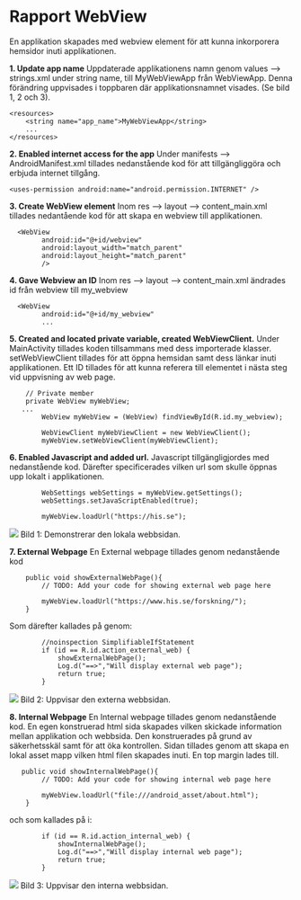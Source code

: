 
# Rapport WebView
En applikation skapades med webview element för att kunna inkorporera hemsidor inuti applikationen.

**1.  Update app name**
Uppdaterade applikationens namn genom values --> strings.xml under string name, till MyWebViewApp
från WebViewApp. Denna förändring uppvisades i toppbaren där applikationsnamnet visades.
(Se bild 1, 2 och 3).
```
<resources>
    <string name="app_name">MyWebViewApp</string>
    ...
</resources>
```

**2. Enabled internet access for the app**
Under manifests --> AndroidManifest.xml tillades nedanstående kod för att tillgängliggöra
och erbjuda internet tillgång.
```
<uses-permission android:name="android.permission.INTERNET" />
```

**3. Create WebView element**
Inom res --> layout --> content_main.xml tillades nedantående kod för att skapa en webview till
applikationen.

```
  <WebView
        android:id="@+id/webview"
        android:layout_width="match_parent"
        android:layout_height="match_parent"
        />
```

**4. Gave Webview an ID**
Inom res --> layout --> content_main.xml ändrades id från webview till my_webview
```
  <WebView
        android:id="@+id/my_webview"
        ...
```

**5. Created and located private variable, created WebViewClient.**
Under MainActivity tillades koden tillsammans med dess importerade klasser.
setWebViewClient tillades för att öppna hemsidan samt dess länkar inuti applikationen.
Ett ID tillades för att kunna referera till elementet i nästa steg vid uppvisning av web page.

```
    // Private member
    private WebView myWebView;
   ...
        WebView myWebView = (WebView) findViewById(R.id.my_webview);

        WebViewClient myWebViewClient = new WebViewClient();
        myWebView.setWebViewClient(myWebViewClient);
```

**6. Enabled Javascript and added url.**
Javascript tillgängligjordes med nedanstående kod.
Därefter specificerades vilken url som skulle öppnas upp lokalt i applikationen.

```
        WebSettings webSettings = myWebView.getSettings();
        webSettings.setJavaScriptEnabled(true);

        myWebView.loadUrl("https://his.se");
```

![](local.png)
Bild 1: Demonstrerar den lokala webbsidan.


**7. External Webpage**
En External webpage tillades genom nedanstående kod

```
    public void showExternalWebPage(){
        // TODO: Add your code for showing external web page here

        myWebView.loadUrl("https://www.his.se/forskning/");
    }
```

Som därefter kallades på genom:

```
        //noinspection SimplifiableIfStatement
        if (id == R.id.action_external_web) {
            showExternalWebPage();
            Log.d("==>","Will display external web page");
            return true;
        }
```

![](external.png)
Bild 2: Uppvisar den externa webbsidan.

**8. Internal Webpage**
En Internal webpage tillades genom nedanstående kod. En egen konstruerad html sida skapades vilken
skickade information  mellan applikation och webbsida. Den konstruerades på grund av säkerhetsskäl
samt för att öka kontrollen. Sidan tillades genom att skapa en lokal asset mapp vilken html filen
skapades inuti. En top margin lades till.

```
   public void showInternalWebPage(){
        // TODO: Add your code for showing internal web page here

        myWebView.loadUrl("file:///android_asset/about.html");
    }
```

och som kallades på i:
```
        if (id == R.id.action_internal_web) {
            showInternalWebPage();
            Log.d("==>","Will display internal web page");
            return true;
        }
```

![](internal.png)
Bild 3: Uppvisar den interna webbsidan.


